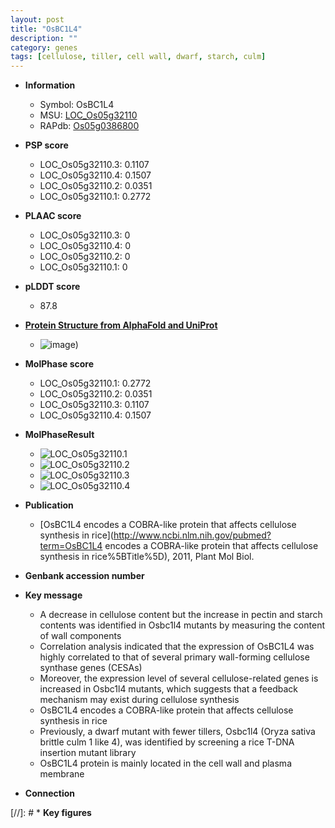 ```yaml
---
layout: post
title: "OsBC1L4"
description: ""
category: genes
tags: [cellulose, tiller, cell wall, dwarf, starch, culm]
---
```


* **Information**  
    + Symbol: OsBC1L4  
    + MSU: [LOC_Os05g32110](http://rice.plantbiology.msu.edu/cgi-bin/ORF_infopage.cgi?orf=LOC_Os05g32110)  
    + RAPdb: [Os05g0386800](http://rapdb.dna.affrc.go.jp/viewer/gbrowse_details/irgsp1?name=Os05g0386800)  

* **PSP score**  
    + LOC_Os05g32110.3: 0.1107 
    + LOC_Os05g32110.4: 0.1507 
    + LOC_Os05g32110.2: 0.0351 
    + LOC_Os05g32110.1: 0.2772 

* **PLAAC score**  
    + LOC_Os05g32110.3: 0 
    + LOC_Os05g32110.4: 0 
    + LOC_Os05g32110.2: 0 
    + LOC_Os05g32110.1: 0 

* **pLDDT score**
    + 87.8

* **[Protein Structure from AlphaFold and UniProt](https://www.uniprot.org/uniprotkb/Q60E70/entry#structure)**
    + ![image](https://ricepsp.github.io/images/Q6/AF-Q60E70-F1.png))

* **MolPhase score**
    + LOC_Os05g32110.1: 0.2772
    + LOC_Os05g32110.2: 0.0351
    + LOC_Os05g32110.3: 0.1107
    + LOC_Os05g32110.4: 0.1507

* **MolPhaseResult**
    + ![LOC_Os05g32110.1](https://ricepsp.github.io/pictures/LOC_Os05g/LOC_Os05g32110.1.png)
    + ![LOC_Os05g32110.2](https://ricepsp.github.io/pictures/LOC_Os05g/LOC_Os05g32110.2.png)
    + ![LOC_Os05g32110.3](https://ricepsp.github.io/pictures/LOC_Os05g/LOC_Os05g32110.3.png)
    + ![LOC_Os05g32110.4](https://ricepsp.github.io/pictures/LOC_Os05g/LOC_Os05g32110.4.png)

* **Publication**  
    + [OsBC1L4 encodes a COBRA-like protein that affects cellulose synthesis in rice](http://www.ncbi.nlm.nih.gov/pubmed?term=OsBC1L4 encodes a COBRA-like protein that affects cellulose synthesis in rice%5BTitle%5D), 2011, Plant Mol Biol.

* **Genbank accession number**  

* **Key message**  
    + A decrease in cellulose content but the increase in pectin and starch contents was identified in Osbc1l4 mutants by measuring the content of wall components
    + Correlation analysis indicated that the expression of OsBC1L4 was highly correlated to that of several primary wall-forming cellulose synthase genes (CESAs)
    + Moreover, the expression level of several cellulose-related genes is increased in Osbc1l4 mutants, which suggests that a feedback mechanism may exist during cellulose synthesis
    + OsBC1L4 encodes a COBRA-like protein that affects cellulose synthesis in rice
    + Previously, a dwarf mutant with fewer tillers, Osbc1l4 (Oryza sativa brittle culm 1 like 4), was identified by screening a rice T-DNA insertion mutant library
    + OsBC1L4 protein is mainly located in the cell wall and plasma membrane

* **Connection**  

[//]: # * **Key figures**  


